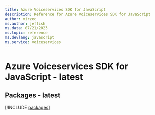 ```yaml
---
title: Azure Voiceservices SDK for JavaScript
description: Reference for Azure Voiceservices SDK for JavaScript
author: xirzec
ms.author: jeffish
ms.data: 07/21/2023
ms.topic: reference
ms.devlang: javascript
ms.service: voiceservices
---
```

# Azure Voiceservices SDK for JavaScript - latest
## Packages - latest
[!INCLUDE [packages](voiceservices-index.md)]